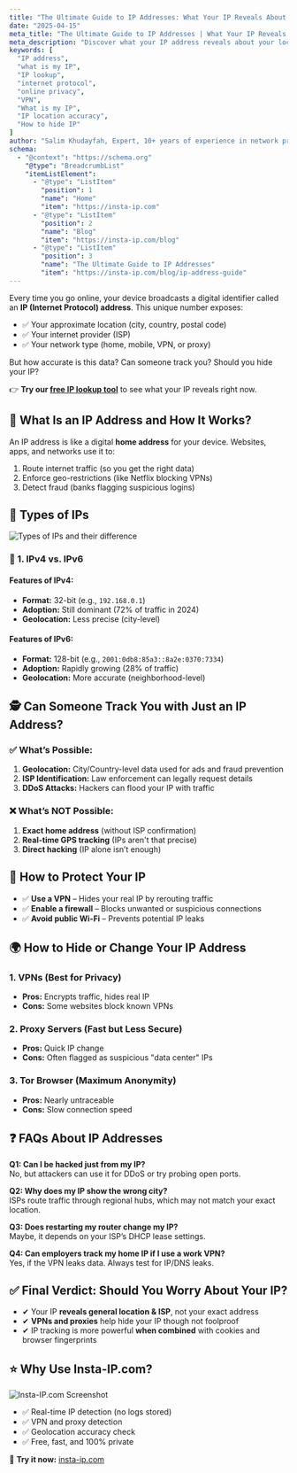 ```yaml
---
title: "The Ultimate Guide to IP Addresses: What Your IP Reveals About You"
date: "2025-04-15"
meta_title: "The Ultimate Guide to IP Addresses | What Your IP Reveals About You"
meta_description: "Discover what your IP address reveals about your location, privacy risks, and online identity. Use our free IP checker tool to see your real-time data."
keywords: [
  "IP address", 
  "what is my IP", 
  "IP lookup", 
  "internet protocol", 
  "online privacy", 
  "VPN", 
  "What is my IP", 
  "IP location accuracy", 
  "How to hide IP"
]
author: "Salim Khudayfah, Expert, 10+ years of experience in network privacy"
schema:
  - "@context": "https://schema.org"
    "@type": "BreadcrumbList"
    "itemListElement":
      - "@type": "ListItem"
        "position": 1
        "name": "Home"
        "item": "https://insta-ip.com"
      - "@type": "ListItem"
        "position": 2
        "name": "Blog"
        "item": "https://insta-ip.com/blog"
      - "@type": "ListItem"
        "position": 3
        "name": "The Ultimate Guide to IP Addresses"
        "item": "https://insta-ip.com/blog/ip-address-guide"
---
```


Every time you go online, your device broadcasts a digital identifier called an **IP (Internet Protocol) address**. This unique number exposes:

- ✅ Your approximate location (city, country, postal code)  
- ✅ Your internet provider (ISP)  
- ✅ Your network type (home, mobile, VPN, or proxy)  

But how accurate is this data? Can someone track you? Should you hide your IP?

👉 **Try our [free IP lookup tool](/)** to see what your IP reveals right now.

## 🧠 What Is an IP Address and How It Works?

An IP address is like a digital **home address** for your device. Websites, apps, and networks use it to:

1. Route internet traffic (so you get the right data)  
2. Enforce geo-restrictions (like Netflix blocking VPNs)  
3. Detect fraud (banks flagging suspicious logins)

## 🧩 Types of IPs

![Types of IPs and their difference](/types-of-ips.svg)

### 📘 1. IPv4 vs. IPv6

#### Features of IPv4:
- **Format:** 32-bit (e.g., `192.168.0.1`)
- **Adoption:** Still dominant (72% of traffic in 2024)
- **Geolocation:** Less precise (city-level)

#### Features of IPv6:
- **Format:** 128-bit (e.g., `2001:0db8:85a3::8a2e:0370:7334`)
- **Adoption:** Rapidly growing (28% of traffic)
- **Geolocation:** More accurate (neighborhood-level)

## 🕵️ Can Someone Track You with Just an IP Address?

### ✅ What’s Possible:
1. **Geolocation:** City/Country-level data used for ads and fraud prevention  
2. **ISP Identification:** Law enforcement can legally request details  
3. **DDoS Attacks:** Hackers can flood your IP with traffic

### ❌ What’s NOT Possible:
1. **Exact home address** (without ISP confirmation)  
2. **Real-time GPS tracking** (IPs aren't that precise)  
3. **Direct hacking** (IP alone isn’t enough)

## 🔐 How to Protect Your IP

- ✅ **Use a VPN** – Hides your real IP by rerouting traffic  
- ✅ **Enable a firewall** – Blocks unwanted or suspicious connections  
- ✅ **Avoid public Wi-Fi** – Prevents potential IP leaks

## 🌍 How to Hide or Change Your IP Address

### 1. **VPNs (Best for Privacy)**
- **Pros:** Encrypts traffic, hides real IP  
- **Cons:** Some websites block known VPNs

### 2. **Proxy Servers (Fast but Less Secure)**
- **Pros:** Quick IP change  
- **Cons:** Often flagged as suspicious "data center" IPs

### 3. **Tor Browser (Maximum Anonymity)**
- **Pros:** Nearly untraceable  
- **Cons:** Slow connection speed

## ❓ FAQs About IP Addresses

**Q1: Can I be hacked just from my IP?**  
No, but attackers can use it for DDoS or try probing open ports.

**Q2: Why does my IP show the wrong city?**  
ISPs route traffic through regional hubs, which may not match your exact location.

**Q3: Does restarting my router change my IP?**  
Maybe, it depends on your ISP’s DHCP lease settings.

**Q4: Can employers track my home IP if I use a work VPN?**  
Yes, if the VPN leaks data. Always test for IP/DNS leaks.

## ✅ Final Verdict: Should You Worry About Your IP?

- ✔ Your IP **reveals general location & ISP**, not your exact address  
- ✔ **VPNs and proxies** help hide your IP though not foolproof  
- ✔ IP tracking is more powerful **when combined** with cookies and browser fingerprints

## ⭐ Why Use Insta-IP.com?

![Insta-IP.com Screenshot](/ss.png)

- ✅ Real-time IP detection (no logs stored)  
- ✅ VPN and proxy detection  
- ✅ Geolocation accuracy check  
- ✅ Free, fast, and 100% private

📢 **Try it now:** [insta-ip.com](/)

